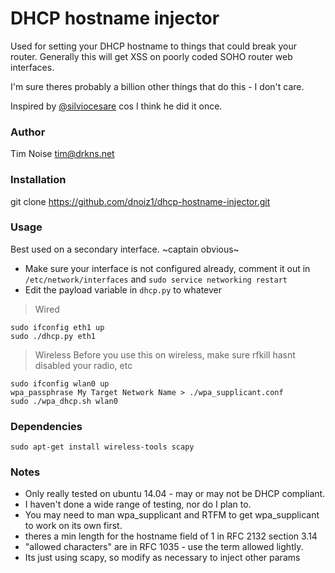 # DHCP hostname injector

Used for setting your DHCP hostname to things that could break your router.
Generally this will get XSS on poorly coded SOHO router web interfaces.    

I'm sure theres probably a billion other things that do this - I don't care.    

Inspired by <a target="_blank" href="https://twitter.com/silviocesare">@silviocesare</a> cos I think he did it once.

### Author
Tim Noise <tim@drkns.net>

### Installation
git clone https://github.com/dnoiz1/dhcp-hostname-injector.git

### Usage
Best used on a secondary interface. ~captain obvious~

- Make sure your interface is not configured already, comment it out in ```/etc/network/interfaces``` and ```sudo service networking restart```
- Edit the payload variable in ```dhcp.py``` to whatever

> Wired
```console
sudo ifconfig eth1 up
sudo ./dhcp.py eth1
```

> Wireless
Before you use this on wireless, make sure rfkill hasnt disabled your radio, etc
```console
sudo ifconfig wlan0 up
wpa_passphrase My Target Network Name > ./wpa_supplicant.conf
sudo ./wpa_dhcp.sh wlan0
```

### Dependencies
```console
sudo apt-get install wireless-tools scapy
```

### Notes
- Only really tested on ubuntu 14.04 - may or may not be DHCP compliant.
- I haven't done a wide range of testing, nor do I plan to.
- You may need to man wpa_supplicant and RTFM to get wpa_supplicant to work on its own first.
- theres a min length for the hostname field of 1 in RFC 2132 section 3.14
- "allowed characters" are in RFC 1035 - use the term allowed lightly.
- Its just using scapy, so modify as necessary to inject other params
